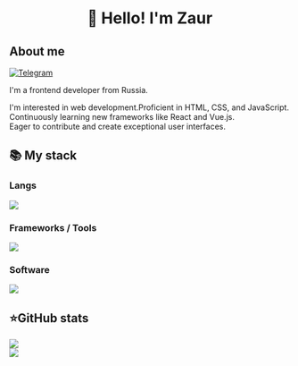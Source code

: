 <h1 align="center">👋 Hello! I'm Zaur</h1>

## About me
[![Telegram](https://img.shields.io/badge/-Telegram-2CA5E0?style=flat&logo=telegram&logoColor=white)](https://t.me/zrkuz)


I'm a frontend developer from Russia. 

I'm interested in web development.Proficient in HTML, CSS, and JavaScript.<br>
Continuously learning new frameworks like React and Vue.js.<br>
Eager to contribute and create exceptional user interfaces.<br>

 <h2><b>📚 My stack</b></h2>
  <p>
    <h3>Langs</h3>
    <img src="https://skillicons.dev/icons?i=js,ts,html,css&perline=7" />
    <h3>Frameworks / Tools</h3>
    <img src="https://skillicons.dev/icons?i=react&perline=7" />
    <h3>Software</h3>
    <img src="https://skillicons.dev/icons?i=vscode,figma&perline=7" />
    <br>
  </p>



<h2><b>⭐GitHub stats</b></h2>
  <p>
   <img src="https://github-readme-stats.vercel.app/api/top-langs/?username=zkrruz&theme=dracula&layout=compact&hide_border=true&bg_color=00000000" />
   <br>
   <img src="https://github-readme-stats.vercel.app/api?username=zkrruz&count_private=true&show_icons=true&theme=dracula&hide_border=true&bg_color=00000000" />
  </p>
